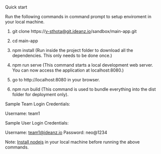 Quick start

Run the following commands in command prompt to setup enviroment in your local machine.

1. git clone https://v-sthota@git.ideanz.io/sandbox/main-app.git

2. cd main-app

3. npm install (Run inside the project folder to download all the dependencies. This only needs to be done once.)

4. npm run serve (This command starts a local development web server. You can now access the application at localhost:8080.)

5. go to http://localhost:8080 in your browser.

6. npm run build (This command is used to bundle everything into the dist folder for deployment only).

Sample Team Login Credentials:

Username: team1

Sample User Login Credentials:

Username: team1@ideanz.io
Password: neo@1234


Note: [Install nodejs](https://nodejs.org/en/download/current/) in your local machine before running the above commands.
